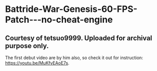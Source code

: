 # Battride-War-Genesis-60-FPS-Patch---no-cheat-engine
## Courtesy of tetsuo9999. Uploaded for archival purpose only.
The first debut video are by him also, so check it out for instruction: https://youtu.be/MuKfvEAoE7s.
